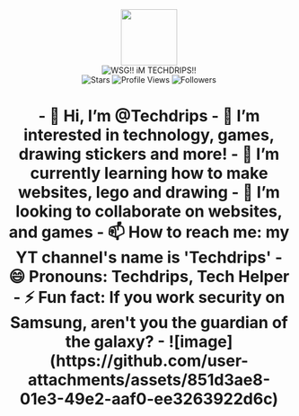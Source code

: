 <div id="header" align="center">
    <img src="https://i.imgur.com/gPVPYMw.jpeg" width="100"/>
    <div id="badges">
        <img src="https://img.shields.io/badge/HEY,%20I'M%20ORAGNE!-FC6A04?style=for-the-badge" alt="WSG!! iM TECHDRIPS!!"/>
    </div>
    <img alt="Stars" src="https://custom-icon-badges.demolab.com/github/stars/orn8?color=FC6A04&style=flat-square&logo=star&label=Stars"/>
    <img src="https://komarev.com/ghpvc/?username=orn8&style=flat-square&color=fc6a04" alt="Profile Views"/>
    <img alt="Followers" title="Follow me on Github" src="https://img.shields.io/github/followers/orn8?color=fc6a04&style=flat-square&logo=github&label=Followers"/>
    <h1>
- 👋 Hi, I’m @Techdrips
- 👀 I’m interested in technology, games, drawing stickers and more!
- 🌱 I’m currently learning how to make websites, lego and drawing
- 💞️ I’m looking to collaborate on websites, and games
- 📫 How to reach me: my YT channel's name is 'Techdrips'
- 😄 Pronouns: Techdrips, Tech Helper
- ⚡ Fun fact: If you work security on Samsung, aren't you the guardian of the galaxy?
- ![image](https://github.com/user-attachments/assets/851d3ae8-01e3-49e2-aaf0-ee3263922d6c)

<!---
Techdrips/Techdrips is a ✨ special ✨ repository because its `README.md` (this file) appears on your GitHub profile.
You can click the Preview link to take a look at your changes.
--->

